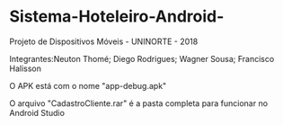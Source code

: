 # Sistema-Hoteleiro-Android-
Projeto de Dispositivos Móveis - UNINORTE - 2018

Integrantes:Neuton Thomé; Diego Rodrigues; Wagner Sousa; Francisco Halisson

O APK está com o nome "app-debug.apk"

O arquivo "CadastroCliente.rar" é a pasta completa para funcionar no Android Studio
